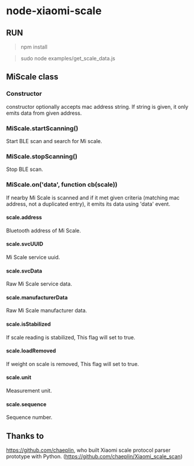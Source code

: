 # node-xiaomi-scale

## RUN

> npm install

> sudo node examples/get_scale_data.js 

## MiScale class
### Constructor
constructor optionally accepts mac address string. If string is given, it only emits data from given address.

### MiScale.startScanning()
Start BLE scan and search for Mi scale.

### MiScale.stopScanning()
Stop BLE scan.

### MiScale.on('data', function cb(scale))
If nearby Mi Scale is scanned and if it met given criteria (matching mac address, not a duplicated entry), it emits its data using 'data' event.

#### scale.address
Bluetooth address of Mi Scale.

#### scale.svcUUID
Mi Scale service uuid.

#### scale.svcData
Raw Mi Scale service data.

#### scale.manufacturerData
Raw Mi Scale manufacturer data.

#### scale.isStabilized
If scale reading is stabilized, This flag will set to true.

#### scale.loadRemoved
If weight on scale is removed, This flag will set to true.

#### scale.unit
Measurement unit.

#### scale.sequence
Sequence number.

## Thanks to
https://github.com/chaeplin, who built Xiaomi scale protocol parser prototype with Python. (https://github.com/chaeplin/Xiaomi_scale_scan)
